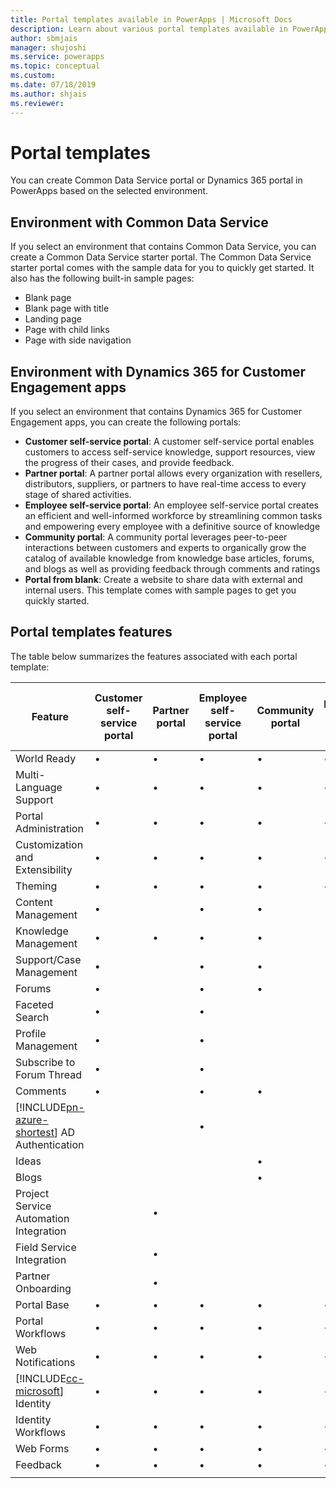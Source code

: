 ```yaml
---
title: Portal templates available in PowerApps | Microsoft Docs
description: Learn about various portal templates available in PowerApps.
author: sbmjais
manager: shujoshi
ms.service: powerapps
ms.topic: conceptual
ms.custom: 
ms.date: 07/18/2019
ms.author: shjais
ms.reviewer:
---
```


# Portal templates

You can create Common Data Service portal or Dynamics 365 portal in PowerApps based on the selected environment.

## Environment with Common Data Service

If you select an environment that contains Common Data Service, you can create a Common Data Service starter portal. The Common Data Service starter portal comes with the sample data for you to quickly get started. It also has the following built-in sample pages:
- Blank page
- Blank page with title
- Landing page
- Page with child links
- Page with side navigation

## Environment with Dynamics 365 for Customer Engagement apps

If you select an environment that contains Dynamics 365 for Customer Engagement apps, you can create the following portals:

- **Customer self-service portal**: A customer self-service portal enables customers to access self-service knowledge, support resources, view the progress of their cases, and provide feedback.
- **Partner portal**: A partner portal allows every organization with resellers, distributors, suppliers, or partners to have real-time access to every stage of shared activities.
- **Employee self-service portal**: An employee self-service portal creates an efficient and well-informed workforce by streamlining common tasks and empowering every employee with a definitive source of knowledge
- **Community portal**: A community portal leverages peer-to-peer interactions between customers and experts to organically grow the catalog of available knowledge from knowledge base articles, forums, and blogs as well as providing feedback through comments and ratings
- **Portal from blank**: Create a website to share data with external and internal users. This template comes with sample pages to get you quickly started. 

## Portal templates features

The table below summarizes the features associated with each portal template:

| Feature | Customer self-service portal | Partner portal | Employee self-service portal | Community portal | Portal from blank | Common Data Service starter portal|
|------------------|---------------|----------------|---------------|------------------|---------------|------|
| World Ready | •  | • | • | • | • |• |
| Multi-Language Support | •  | • | • | • | • |• |
| Portal Administration| • | • | • | • | •  |• |
| Customization and Extensibility  | •   | •  | •   | •  | • |• |
| Theming   | •   | •   | •    | •   | •   |• |
| Content Management                     | •                            |                | •                            | •                |               |
| Knowledge Management                   | •                            | •              | •                            | •                |               |
| Support/Case Management                | •                            |                | •                            | •                |               |
| Forums                                 | •                            |                | •                            | •                |               |
| Faceted Search                         | •                            |                | •                            |                  |               |
| Profile Management                     | •                            |                | •                            |                  |               |
| Subscribe to Forum Thread              | •                            |                | •                            |                  |               |
| Comments                               | •                            |                | •                            | •                |               |
| [!INCLUDE[pn-azure-shortest](../../includes/pn-azure-shortest.md)] AD Authentication                |                              |                | •                            |                  |               |
| Ideas                                  |                              |                |                              | •                |               |
| Blogs                                  |                              |                |                              | •                |               |
| Project Service Automation Integration |                              | •              |                              |                  |               |
| Field Service Integration              |                              | •              |                              |                  |               |
| Partner Onboarding                     |                              | •              |                              |                  |               |
| Portal Base  |  •    | •      |  •| •| •|• |
| Portal Workflows|  •| •|  •| •| •|• |
| Web Notifications|  •| •|  •| •| •|• |
| [!INCLUDE[cc-microsoft](../../includes/cc-microsoft.md)] Identity|   •|  •|  •|   •| •|• |
| Identity Workflows| •|  •| •|   •| •|• |
| Web Forms|  •| •|    •| •| •|• |
| Feedback|   •|  •|  •| •| •|• |
||